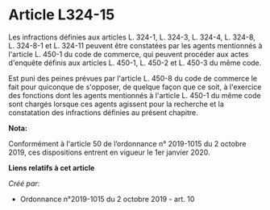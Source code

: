 # Article L324-15

Les infractions définies aux articles L. 324-1, L. 324-3, L. 324-4, L. 324-8, L. 324-8-1 et L. 324-11 peuvent être constatées
par les agents mentionnés à l'article L. 450-1 du code de commerce, qui peuvent procéder aux actes d'enquête définis aux
articles L. 450-1, L. 450-2 et L. 450-3 du même code.

Est puni des peines prévues par l'article L. 450-8 du code de commerce le fait pour quiconque de s'opposer, de quelque façon
que ce soit, à l'exercice des fonctions dont les agents mentionnés à l'article L. 450-1 du même code sont chargés lorsque ces
agents agissent pour la recherche et la constatation des infractions définies au présent chapitre.

**Nota:**

Conformément à l'article 50 de l’ordonnance n° 2019-1015 du 2 octobre 2019, ces dispositions entrent en vigueur le 1er
janvier 2020.

**Liens relatifs à cet article**

_Créé par_:

  - Ordonnance n°2019-1015 du 2 octobre 2019 - art. 10
